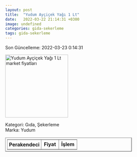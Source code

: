 ```yaml
---
layout: post
title:  "Yudum Ayçiçek Yağı 1 Lt"
date:   2022-03-22 21:14:31 +0300
image: undefined
categories: gida-sekerleme
tags: gida-sekerleme
---
```


Son Güncelleme: 2022-03-23 0:14:31

<img src="undefined" width="200" alt="Yudum Ayçiçek Yağı 1 Lt market fiyatları" />

Kategori: Gıda, Şekerleme
<br />
Marka: Yudum

<table border="1" style="padding: 5px;width:80%;">
  <tr>
    <td style="padding: 5px;"><strong>Perakendeci</strong></td>
    <td><strong>Fiyat</strong></td>
    <td><strong>İşlem</strong></td>
  </tr>
  
</table>
